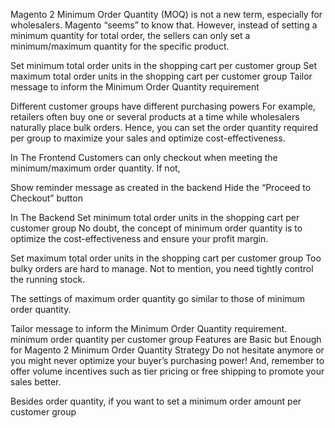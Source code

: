 Magento 2 Minimum Order Quantity (MOQ) is not a new term, especially for wholesalers. Magento “seems” to know that. However, instead of setting a minimum quantity for total order, the sellers can only set a minimum/maximum quantity for the specific product.

Set minimum total order units in the shopping cart per customer group
Set maximum total order units in the shopping cart per customer group
Tailor message to inform the Minimum Order Quantity requirement


Different customer groups have different purchasing powers
For example, retailers often buy one or several products at a time while wholesalers naturally place bulk orders. Hence, you can set the order quantity required per group to maximize your sales and optimize cost-effectiveness.

In The Frontend
Customers can only checkout when meeting the minimum/maximum order quantity. If not,

Show reminder message as created in the backend
Hide the “Proceed to Checkout” button

In The Backend
Set minimum total order units in the shopping cart per customer group
No doubt, the concept of minimum order quantity is to optimize the cost-effectiveness and ensure your profit margin.

Set maximum total order units in the shopping cart per customer group
Too bulky orders are hard to manage. Not to mention, you need tightly control the running stock.

The settings of maximum order quantity go similar to those of minimum order quantity.

Tailor message to inform the Minimum Order Quantity requirement.
 minimum order quantity per customer group
Features are Basic but Enough for Magento 2 Minimum Order Quantity Strategy
Do not hesitate anymore or you might never optimize your buyer’s purchasing power! And, remember to offer volume incentives such as tier pricing or free shipping to promote your sales better.

Besides order quantity, if you want to set a minimum order amount per customer group